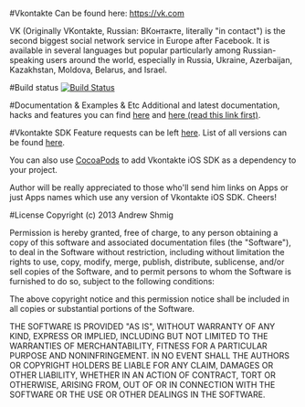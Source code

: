 #Vkontakte
Can be found here: https://vk.com

VK (Originally VKontakte, Russian: ВКонтакте, literally "in contact") is the second biggest social network service in Europe after Facebook. It is available in several languages but popular particularly among Russian-speaking users around the world, especially in Russia, Ukraine, Azerbaijan, Kazakhstan, Moldova, Belarus, and Israel.

#Build status
[![Build Status](https://travis-ci.org/AndrewShmig/Vkontakte-iOS-SDK-LV.png?branch=master)](https://travis-ci.org/AndrewShmig/Vkontakte-iOS-SDK-LV)

#Documentation & Examples & Etc
Additional and latest documentation, hacks and features you can find [here](http://andrewshmig.github.io/Vkontakte-iOS-SDK-LV) and [here (read this link first)](https://github.com/AndrewShmig/Vkontakte-iOS-SDK-LV/tree/master/Project/Vkontakte-iOS-SDK-LV/Documentation/html).

#Vkontakte SDK
Feature requests can be left [here](https://github.com/AndrewShmig/Vkontakte-iOS-SDK-v2.0/issues/new).
List of all versions can be found [here](https://github.com/AndrewShmig/Vkontakte-iOS-SDK-LV/releases).

You can also use [CocoaPods](https://github.com/CocoaPods/Specs/tree/master/Vkontakte-iOS-SDK-LV) to add Vkontakte iOS SDK as a dependency to your project.

Author will be really appreciated to those who'll send him links on Apps or just Apps names which use any version of Vkontakte iOS SDK. Cheers!

#License
Copyright (c) 2013 Andrew Shmig

Permission is hereby granted, free of charge, to any person obtaining a copy of this software and associated documentation files (the "Software"), to deal in the Software without restriction, including without limitation the rights to use, copy, modify, merge, publish, distribute, sublicense, and/or sell copies of the Software, and to permit persons to whom the Software is furnished to do so, subject to the following conditions:

The above copyright notice and this permission notice shall be included in all copies or substantial portions of the Software.

THE SOFTWARE IS PROVIDED "AS IS", WITHOUT WARRANTY OF ANY KIND, EXPRESS OR IMPLIED, INCLUDING BUT NOT LIMITED TO THE WARRANTIES OF MERCHANTABILITY, FITNESS FOR A PARTICULAR PURPOSE AND NONINFRINGEMENT. IN NO EVENT SHALL THE AUTHORS OR COPYRIGHT HOLDERS BE LIABLE FOR ANY CLAIM, DAMAGES OR OTHER LIABILITY, WHETHER IN AN ACTION OF CONTRACT, TORT OR OTHERWISE, ARISING FROM, OUT OF OR IN CONNECTION WITH THE SOFTWARE OR THE USE OR OTHER DEALINGS IN THE SOFTWARE.

